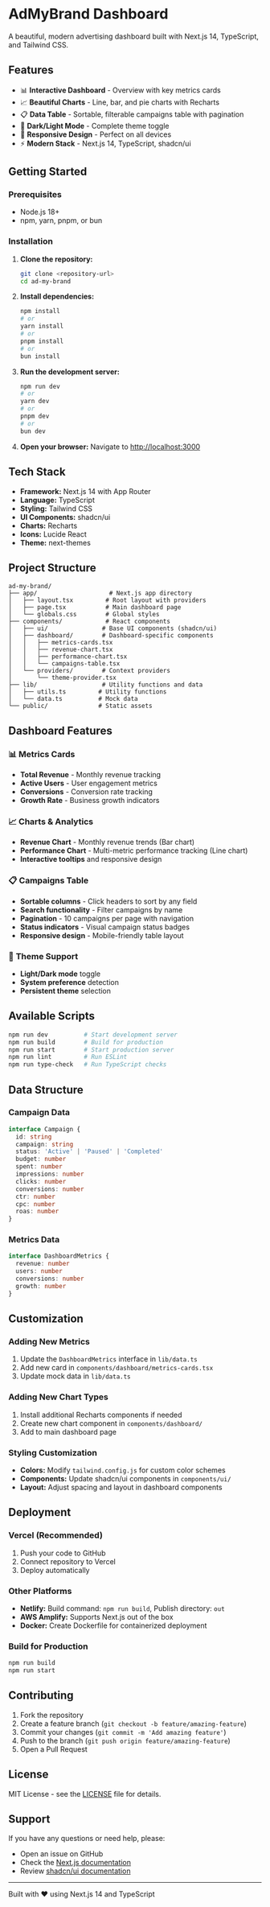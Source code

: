 # AdMyBrand Dashboard

A beautiful, modern advertising dashboard built with Next.js 14, TypeScript, and Tailwind CSS.

## Features

- 📊 **Interactive Dashboard** - Overview with key metrics cards
- 📈 **Beautiful Charts** - Line, bar, and pie charts with Recharts
- 📋 **Data Table** - Sortable, filterable campaigns table with pagination
- 🌙 **Dark/Light Mode** - Complete theme toggle
- 📱 **Responsive Design** - Perfect on all devices
- ⚡ **Modern Stack** - Next.js 14, TypeScript, shadcn/ui

## Getting Started

### Prerequisites

- Node.js 18+ 
- npm, yarn, pnpm, or bun

### Installation

1. **Clone the repository:**
   ```bash
   git clone <repository-url>
   cd ad-my-brand
   ```

2. **Install dependencies:**
   ```bash
   npm install
   # or
   yarn install
   # or
   pnpm install
   # or
   bun install
   ```

3. **Run the development server:**
   ```bash
   npm run dev
   # or
   yarn dev
   # or
   pnpm dev
   # or
   bun dev
   ```

4. **Open your browser:**
   Navigate to [http://localhost:3000](http://localhost:3000)

## Tech Stack

- **Framework:** Next.js 14 with App Router
- **Language:** TypeScript
- **Styling:** Tailwind CSS
- **UI Components:** shadcn/ui
- **Charts:** Recharts
- **Icons:** Lucide React
- **Theme:** next-themes

## Project Structure

```
ad-my-brand/
├── app/                    # Next.js app directory
│   ├── layout.tsx         # Root layout with providers
│   ├── page.tsx           # Main dashboard page
│   └── globals.css        # Global styles
├── components/            # React components
│   ├── ui/               # Base UI components (shadcn/ui)
│   ├── dashboard/        # Dashboard-specific components
│   │   ├── metrics-cards.tsx
│   │   ├── revenue-chart.tsx
│   │   ├── performance-chart.tsx
│   │   └── campaigns-table.tsx
│   └── providers/        # Context providers
│       └── theme-provider.tsx
├── lib/                  # Utility functions and data
│   ├── utils.ts         # Utility functions
│   └── data.ts          # Mock data
└── public/              # Static assets
```

## Dashboard Features

### 📊 **Metrics Cards**
- **Total Revenue** - Monthly revenue tracking
- **Active Users** - User engagement metrics
- **Conversions** - Conversion rate tracking
- **Growth Rate** - Business growth indicators

### 📈 **Charts & Analytics**
- **Revenue Chart** - Monthly revenue trends (Bar chart)
- **Performance Chart** - Multi-metric performance tracking (Line chart)
- **Interactive tooltips** and responsive design

### 📋 **Campaigns Table**
- **Sortable columns** - Click headers to sort by any field
- **Search functionality** - Filter campaigns by name
- **Pagination** - 10 campaigns per page with navigation
- **Status indicators** - Visual campaign status badges
- **Responsive design** - Mobile-friendly table layout

### 🌙 **Theme Support**
- **Light/Dark mode** toggle
- **System preference** detection
- **Persistent theme** selection

## Available Scripts

```bash
npm run dev          # Start development server
npm run build        # Build for production
npm run start        # Start production server
npm run lint         # Run ESLint
npm run type-check   # Run TypeScript checks
```

## Data Structure

### Campaign Data
```typescript
interface Campaign {
  id: string
  campaign: string
  status: 'Active' | 'Paused' | 'Completed'
  budget: number
  spent: number
  impressions: number
  clicks: number
  conversions: number
  ctr: number
  cpc: number
  roas: number
}
```

### Metrics Data
```typescript
interface DashboardMetrics {
  revenue: number
  users: number
  conversions: number
  growth: number
}
```

## Customization

### Adding New Metrics
1. Update the `DashboardMetrics` interface in `lib/data.ts`
2. Add new card in `components/dashboard/metrics-cards.tsx`
3. Update mock data in `lib/data.ts`

### Adding New Chart Types
1. Install additional Recharts components if needed
2. Create new chart component in `components/dashboard/`
3. Add to main dashboard page

### Styling Customization
- **Colors:** Modify `tailwind.config.js` for custom color schemes
- **Components:** Update shadcn/ui components in `components/ui/`
- **Layout:** Adjust spacing and layout in dashboard components

## Deployment

### Vercel (Recommended)
1. Push your code to GitHub
2. Connect repository to Vercel
3. Deploy automatically

### Other Platforms
- **Netlify:** Build command: `npm run build`, Publish directory: `out`
- **AWS Amplify:** Supports Next.js out of the box
- **Docker:** Create Dockerfile for containerized deployment

### Build for Production
```bash
npm run build
npm run start
```

## Contributing

1. Fork the repository
2. Create a feature branch (`git checkout -b feature/amazing-feature`)
3. Commit your changes (`git commit -m 'Add amazing feature'`)
4. Push to the branch (`git push origin feature/amazing-feature`)
5. Open a Pull Request

## License

MIT License - see the [LICENSE](LICENSE) file for details.

## Support

If you have any questions or need help, please:
- Open an issue on GitHub
- Check the [Next.js documentation](https://nextjs.org/docs)
- Review [shadcn/ui documentation](https://ui.shadcn.com)

---

Built with ❤️ using Next.js 14 and TypeScript
